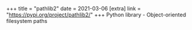 +++
title = "pathlib2"
date = 2021-03-06
[extra]
link = "https://pypi.org/project/pathlib2/"
+++
Python library - Object-oriented filesystem paths

